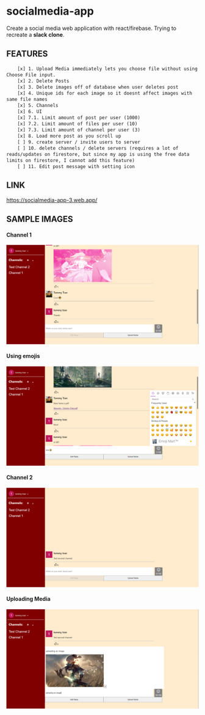 # socialmedia-app

 Create a social media web application with react/firebase. Trying to recreate a <b>slack clone</b>.

## FEATURES
        [x] 1. Upload Media immediately lets you choose file without using Choose File input.
        [x] 2. Delete Posts
        [x] 3. Delete images off of database when user deletes post
        [x] 4. Unique ids for each image so it doesnt affect images with same file names
        [x] 5. Channels
        [x] 6. UI
        [x] 7.1. Limit amount of post per user (1000) 
        [x] 7.2. Limit amount of files per user (10)
        [x] 7.3. Limit amount of channel per user (3)
        [x] 8. Load more post as you scroll up
        [ ] 9. create server / invite users to server
        [ ] 10. delete channels / delete servers (requires a lot of reads/updates on firestore, but since my app is using the free data limits on firestore, I cannot add this feature)
        [ ] 11. Edit post message with setting icon

## LINK

https://socialmedia-app-3.web.app/

## SAMPLE IMAGES

#### Channel 1

![Channel 1 Image](./sample_photos/sample_1.PNG)

#### Using emojis

![Using emojis Image](./sample_photos/sample_2.PNG)

#### Channel 2

![Channel 2 Image](./sample_photos/sample_3.PNG)

#### Uploading Media 

![Uploading Media Image](./sample_photos/sample_4.PNG)